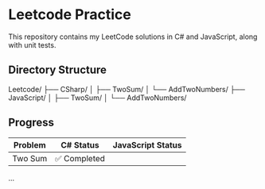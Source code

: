# Leetcode Practice
This repository contains my LeetCode solutions in C# and JavaScript, along with unit tests.

## Directory Structure
Leetcode/
├── CSharp/
│ ├── TwoSum/
│ └── AddTwoNumbers/
├── JavaScript/
│ ├── TwoSum/
│ └── AddTwoNumbers/

## Progress
| Problem           | C# Status    | JavaScript Status |
|-------------------|--------------|-------------------|
| Two Sum           | ✅ Completed |                   |
...